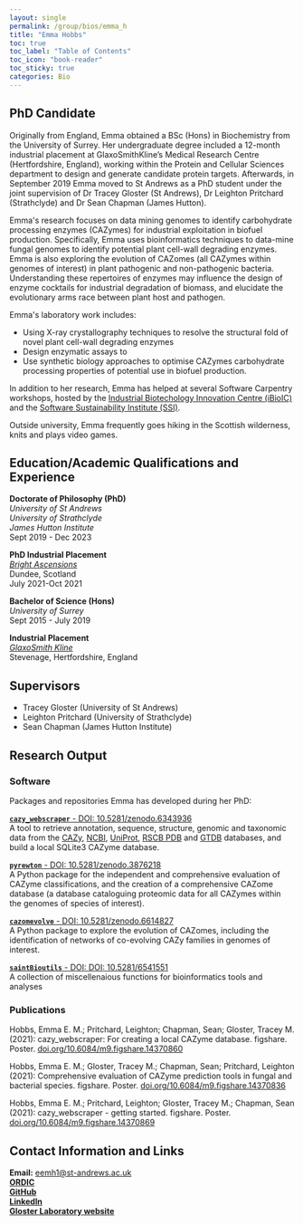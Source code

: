 ```yaml
---
layout: single
permalink: /group/bios/emma_h
title: "Emma Hobbs"
toc: true
toc_label: "Table of Contents"
toc_icon: "book-reader"
toc_sticky: true
categories: Bio
---
```


## PhD Candidate

Originally from England, Emma obtained a BSc (Hons) in Biochemistry from the University of Surrey. Her undergraduate degree included a 12-month industrial placement at GlaxoSmithKline’s Medical Research Centre (Hertfordshire, England), working within the Protein and Cellular Sciences department to design and generate candidate protein targets. Afterwards, in September 2019 Emma moved to St Andrews as a PhD student under the joint supervision of Dr Tracey Gloster (St Andrews), Dr Leighton Pritchard (Strathclyde) and Dr Sean Chapman (James Hutton).

Emma's research focuses on data mining genomes to identify carbohydrate processing enzymes (CAZymes) for industrial exploitation in biofuel production. Specifically, Emma uses bioinformatics techniques to data-mine fungal genomes to identify potential plant cell-wall degrading enzymes. Emma is also exploring the evolution of CAZomes (all CAZymes within genomes of interest) in plant pathogenic and non-pathogenic bacteria. Understanding these repertoires of enzymes may influence the design of enzyme cocktails for industrial degradation of biomass, and elucidate the evolutionary arms race between plant host and pathogen.

Emma's laboratory work includes: 
- Using X-ray crystallography techniques to resolve the structural fold of novel plant cell-wall degrading enzymes
- Design enzymatic assays to 
- Use synthetic biology approaches to optimise CAZymes carbohydrate processing properties of potential use in biofuel production.

In addition to her research, Emma has helped at several Software Carpentry workshops, hosted by the [Industrial Biotechology Innovation Centre (iBioIC)](https://www.ibioic.com/) and the [Software Sustainability Institute (SSI)](https://www.software.ac.uk/).

Outside university, Emma frequently goes hiking in the Scottish wilderness, knits and plays video games.

## Education/Academic Qualifications and Experience

**Doctorate of Philosophy (PhD)**  
*University of St Andrews*  
*University of Strathclyde*  
*James Hutton Institute*  
Sept 2019 - Dec 2023  

**PhD Industrial Placement**  
[*Bright Ascensions*](https://brightascension.com/)  
Dundee, Scotland  
July 2021-Oct 2021

**Bachelor of Science (Hons)**  
*University of Surrey*  
Sept 2015 - July 2019  

**Industrial Placement**  
[*GlaxoSmith Kline*](https://www.gsk.com/en-gb/)  
Stevenage, Hertfordshire, England

## Supervisors

- Tracey Gloster (University of St Andrews)
- Leighton Pritchard (University of Strathclyde)
- Sean Chapman (James Hutton Institute)

## Research Output

### Software

Packages and repositories Emma has developed during her PhD:

[**`cazy_webscraper`** - DOI: 10.5281/zenodo.6343936](https://hobnobmancer.github.io/cazy_webscraper/)  
A tool to retrieve annotation, sequence, structure, genomic and taxonomic data from the [CAZy](www.cazy.org), [NCBI](https://www.ncbi.nlm.nih.gov/), [UniProt](https://www.uniprot.org/), [RSCB PDB](https://www.rcsb.org/) and [GTDB](https://gtdb.ecogenomic.org/) databases, and build a local SQLite3 CAZyme database.

[**`pyrewton`** -  DOI: 10.5281/zenodo.3876218](https://hobnobmancer.github.io/pyrewton/)  
A Python package for the independent and comprehensive evaluation of CAZyme classifications, and the creation of a comprehensive CAZome database (a database cataloguing proteomic data for all CAZymes within the genomes of species of interest).

[**`cazomevolve`** -  DOI: 10.5281/zenodo.6614827](https://github.com/HobnobMancer/cazomevolve)  
A Python package to explore the evolution of CAZomes, including the identification of networks of co-evolving CAZy families in genomes of interest.

[**`saintBioutils`** - DOI: DOI: 10.5281/6541551](https://github.com/HobnobMancer/saintBioutils)  
A collection of miscellenaious functions for bioinformatics tools and analyses

### Publications

Hobbs, Emma E. M.; Pritchard, Leighton; Chapman, Sean; Gloster, Tracey M. (2021): cazy_webscraper: For creating a local CAZyme database. figshare. Poster. [doi.org/10.6084/m9.figshare.14370860](https://doi.org/10.6084/m9.figshare.14370860.v7)

Hobbs, Emma E. M.; Gloster, Tracey M.; Chapman, Sean; Pritchard, Leighton (2021): Comprehensive evaluation of CAZyme prediction tools in fungal and bacterial species. figshare. Poster. [doi.org/10.6084/m9.figshare.14370836](https://doi.org/10.6084/m9.figshare.14370836.v3)

Hobbs, Emma E. M.; Pritchard, Leighton; Gloster, Tracey M.; Chapman, Sean (2021): cazy_webscraper - getting started. figshare. Poster. [doi.org/10.6084/m9.figshare.14370869](https://doi.org/10.6084/m9.figshare.14370869.v3)

## Contact Information and Links

**Email:** eemh1@st-andrews.ac.uk  
[**ORDIC**](https://orcid.org/0000-0002-8470-4739)  
[**GitHub**](https://github.com/HobnobMancer)  
[**LinkedIn**](https://uk.linkedin.com/in/emma-eliza-hobbs)  
[**Gloster Laboratory website**](https://gloster.wp.st-andrews.ac.uk/)
